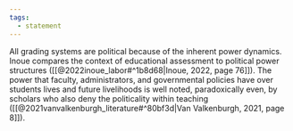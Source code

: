 ```yaml
---
tags:
  - statement
---
```


All grading systems are political because of the inherent power dynamics. Inoue  compares the context of educational assessment to political power structures ([[@2022inoue_labor#^1b8d68|Inoue, 2022, page 76]]). The power that faculty, administrators, and governmental policies have over students lives and future livelihoods is well noted, paradoxically even, by scholars who also deny the politicality within teaching ([[@2021vanvalkenburgh_literature#^80bf3d|Van Valkenburgh, 2021, page 8]]).